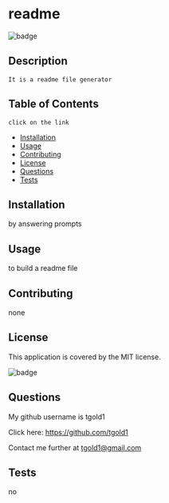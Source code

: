  
  # readme 
  
  
![badge](https://img.shields.io/badge/license-MIT-brightgreen)

  ## Description
    It is a readme file generator

  
  ## Table of Contents 
    click on the link
  
-  [Installation](#installation)
-  [Usage](#usage)
-  [Contributing](#contributing)
-  [License](#license)
-  [Questions](#questions)
-  [Tests](#tests)
  
  ## Installation
  
   by answering prompts
  
  ## Usage
  
   to build a readme file
  
 
  
  ## Contributing
  
   none
  
  ## License
  
   This application is covered by the MIT license.
  
![badge](https://img.shields.io/badge/license-MIT-brightgreen)
    
  
  
  
  
 
  
  ## Questions 
  My github username is tgold1
  
  Click here: https://github.com/tgold1

  Contact me further at tgold1@gmail.com
  
  ## Tests
  no
